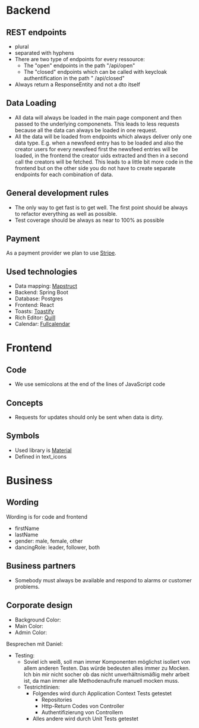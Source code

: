 Backend
=======

REST endpoints
--------------

- plural
- separated with hyphens
- There are two type of endpoints for every ressource:
    - The "open" endpoints in the path "/api/open"
    - The "closed" endpoints which can be called with keycloak authentification in the path "
      /api/closed"
- Always return a ResponseEntity and not a dto itself

Data Loading
------------

- All data will always be loaded in the main page component and then passed to the underlying
  componenets. This leads to less requests because all the data can always be loaded in one request.
- All the data will be loaded from endpoints which always deliver only one data type. E.g. when a
  newsfeed entry has to be loaded and also the creator users for every newsfeed first the newsfeed
  entries will be loaded, in the frontend the creator uids extracted and then in a second call the
  creators will be fetched. This leads to a little bit more code in the frontend but on the other
  side
  you do not have to create separate endpoints for each combination of data.

General development rules
-------------------------

- The only way to get fast is to get well. The first point should be always to refactor everything
  as
  well as possible.
- Test coverage should be always as near to 100% as possible

Payment
-------
As a payment provider we plan to use [Stripe](https://stripe.com/de).

Used technologies
-----------------

- Data mapping: [Mapstruct](https://mapstruct.org/)
- Backend: Spring Boot
- Database: Postgres
- Frontend: React
- Toasts: [Toastify](https://fkhadra.github.io/react-toastify/introduction/)
- Rich Editor: [Quill](https://quilljs.com/playground/react)
- Calendar: [Fullcalendar](https://fullcalendar.io/)

Frontend
========

Code
----

- We use semicolons at the end of the lines of JavaScript code

Concepts
--------

- Requests for updates should only be sent when data is dirty.

Symbols
-------

- Used library
  is  [Material](https://fonts.google.com/icons?icon.set=Material+Icons&icon.style=Outlined)
- Defined in text_icons

Business
========

Wording
-------
Wording is for code and frontend

- firstName
- lastName
- gender: male, female, other
- dancingRole: leader, follower, both

Business partners
-----------------

- Somebody must always be available and respond to alarms or customer problems.

Corporate design
----------------

- Background Color:
- Main Color:
- Admin Color:

Besprechen mit Daniel:

- Testing:
    - Soviel ich weiß, soll man immer Komponenten möglichst isoliert von allem anderen Testen. Das
      würde bedeuten alles immer zu Mocken. Ich bin mir nicht socher ob das nicht unverhältnismäßig
      mehr
      arbeit ist, da man immer alle Methodenaufrufe manuell mocken muss.
    - Testrichtlinien:
        - Folgendes wird durch Application Context Tests getestet
            - Repositories
            - Http-Return Codes von Controller
            - Authentifizierung von Controllern
        - Alles andere wird durch Unit Tests getestet